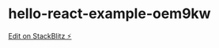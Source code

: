 # hello-react-example-oem9kw

[Edit on StackBlitz ⚡️](https://stackblitz.com/edit/hello-react-example-oem9kw)